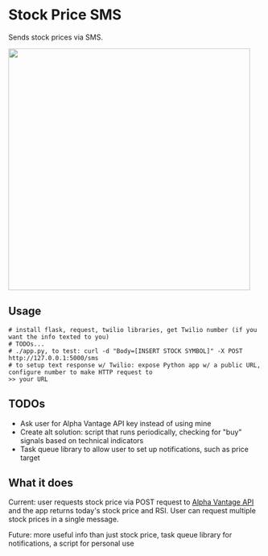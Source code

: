 # Stock Price SMS

Sends stock prices via SMS.

<img width=480px src="https://raw.githubusercontent.com/LanceSanity/Stock-Price-SMS/master/screenshot.png" />

Usage
-----
```
# install flask, request, twilio libraries, get Twilio number (if you want the info texted to you)
# TODOs...
# ./app.py, to test: curl -d "Body=[INSERT STOCK SYMBOL]" -X POST http://127.0.0.1:5000/sms
# to setup text response w/ Twilio: expose Python app w/ a public URL, configure number to make HTTP request to 
>> your URL
```

TODOs
-----
* Ask user for Alpha Vantage API key instead of using mine
* Create alt solution: script that runs periodically, checking for "buy" signals based on technical indicators
* Task queue library to allow user to set up notifications, such as price target

What it does
------

Current: user requests stock price via POST request to [Alpha Vantage API](https://www.alphavantage.co/) and the app returns today's stock price and RSI. User can request multiple stock prices in a single message.

Future: more useful info than just stock price, task queue library for notifications, a script for personal use
